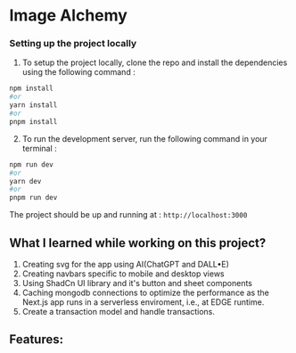 # Image Alchemy

### Setting up the project locally

1. To setup the project locally, clone the repo and install the dependencies using the following command :

```bash
npm install
#or
yarn install
#or
pnpm install
```

2. To run the development server, run the following command in your terminal :

```bash
npm run dev
#or
yarn dev
#or
pnpm run dev
```

The project should be up and running at : `http://localhost:3000`

## What I learned while working on this project?

1. Creating svg for the app using AI(ChatGPT and DALL&bull;E)
2. Creating navbars specific to mobile and desktop views
3. Using ShadCn UI library and it's button and sheet components
4. Caching mongodb connections to optimize the performance as the Next.js app runs in a serverless enviroment, i.e., at EDGE runtime.
5. Create a transaction model and handle transactions.

## Features:
